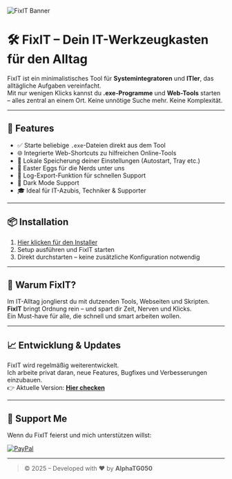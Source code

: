 ![FixIT Banner](https://github.com/user-attachments/assets/1bd8083a-7303-491a-ad7c-c604c1592342)

# 🛠️ FixIT – Dein IT-Werkzeugkasten für den Alltag

FixIT ist ein minimalistisches Tool für **Systemintegratoren** und **ITler**, das alltägliche Aufgaben vereinfacht.  
Mit nur wenigen Klicks kannst du **.exe-Programme** und **Web-Tools** starten – alles zentral an einem Ort. Keine unnötige Suche mehr. Keine Komplexität.

---

## 🚀 Features

- ✅ Starte beliebige `.exe`-Dateien direkt aus dem Tool
- 🌐 Integrierte Web-Shortcuts zu hilfreichen Online-Tools
- 🧠 Lokale Speicherung deiner Einstellungen (Autostart, Tray etc.)
- 🐣 Easter Eggs für die Nerds unter uns
- 📝 Log-Export-Funktion für schnellen Support
- 🌙 Dark Mode Support
- 🎓 Ideal für IT-Azubis, Techniker & Supporter

---

## 📦 Installation

1. [Hier klicken für den Installer](https://github.com/AlphaTG50/FixIT/releases/latest)  
2. Setup ausführen und FixIT starten  
3. Direkt durchstarten – keine zusätzliche Konfiguration notwendig

---

## 🧠 Warum FixIT?

Im IT-Alltag jonglierst du mit dutzenden Tools, Webseiten und Skripten.  
**FixIT** bringt Ordnung rein – und spart dir Zeit, Nerven und Klicks.  
Ein Must-have für alle, die schnell und smart arbeiten wollen.

---

## 📈 Entwicklung & Updates

FixIT wird regelmäßig weiterentwickelt.  
Ich arbeite privat daran, neue Features, Bugfixes und Verbesserungen einzubauen.  
👉 Aktuelle Version: **[Hier checken](https://github.com/AlphaTG50/FixIT/releases/latest)**

---

## 💖 Support Me

Wenn du FixIT feierst und mich unterstützen willst:

[![PayPal](https://img.shields.io/badge/PayPal-00457C?style=for-the-badge&logo=paypal&logoColor=white)](https://paypal.me/AlphaTG050)  

---

> © 2025 – Developed with ❤️ by **AlphaTG050**
